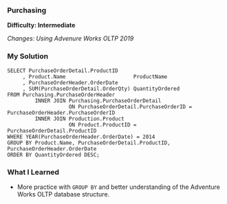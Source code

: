 ### Purchasing

 **Difficulty: Intermediate**

*Changes: Using Advenure Works OLTP 2019*

### My Solution
```
SELECT PurchaseOrderDetail.ProductID
     , Product.Name                      ProductName
     , PurchaseOrderHeader.OrderDate
     , SUM(PurchaseOrderDetail.OrderQty) QuantityOrdered
FROM Purchasing.PurchaseOrderHeader
         INNER JOIN Purchasing.PurchaseOrderDetail
                    ON PurchaseOrderDetail.PurchaseOrderID = PurchaseOrderHeader.PurchaseOrderID
         INNER JOIN Production.Product
                    ON Product.ProductID = PurchaseOrderDetail.ProductID
WHERE YEAR(PurchaseOrderHeader.OrderDate) = 2014
GROUP BY Product.Name, PurchaseOrderDetail.ProductID, PurchaseOrderHeader.OrderDate
ORDER BY QuantityOrdered DESC;
```

### What I Learned
* More practice with `GROUP BY` and better understanding of the Adventure Works OLTP database structure.